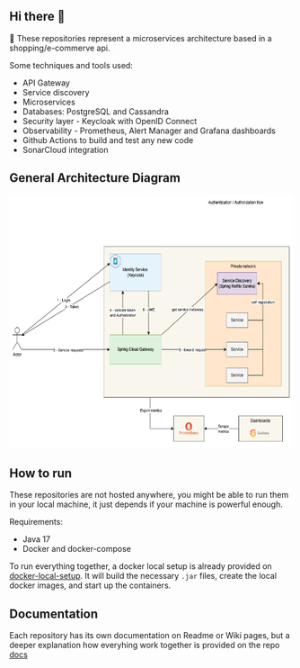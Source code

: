 ## Hi there 👋

:receipt: These repositories represent a microservices architecture based in a shopping/e-commerve api.

Some techniques and tools used:
* API Gateway
* Service discovery
* Microservices 
* Databases: PostgreSQL and Cassandra
* Security layer - Keycloak with OpenID Connect
* Observability - Prometheus, Alert Manager and Grafana dashboards
* Github Actions to build and test any new code
* SonarCloud integration

## General Architecture Diagram
<p align="center">
    <a href="https://www.hackerrank.com/mauriciogeneroso">
        <img height=450 src="./images/shopping-api-general-diagram.png" alt="General diagram">
    </a>
</p>

## How to run
These repositories are not hosted anywhere, you might be able to run them in your local machine, it just depends if your machine is powerful enough. 

Requirements:
* Java 17
* Docker and docker-compose

To run everything together, a docker local setup is already provided on [docker-local-setup](https://github.com/groot-mg/docker-local-setup). It will build the necessary `.jar` files, create the local docker images, and start up the containers.

## Documentation
Each repository has its own documentation on Readme or Wiki pages, but a deeper explanation how everyhing work together is provided on the repo [docs](https://github.com/groot-mg/docs)
